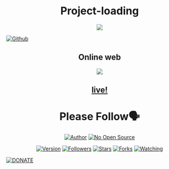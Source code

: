 <h1 align="center">Project-loading</h1>
<p align="center"><img src="https://l.top4top.io/p_1809ue83k0.png"/></p> <a href="https://github.com/IHackYours"><img title="Github" src="https://img.shields.io/badge/Github-IHACK--YOURS--GANS😳-blue?style=for-the-badge&logo=github"></a> 
<h2 align="center"><a
<h1 align="center">Online web</h1>
<p align="center"><img src="https://a.top4top.io/p_1809zqigf1.png"/></p>
<h2 align="center"><a href="https://ihackyours.github.io/project-loading/abjim/loading.html">live!</a></h2>

<h1 align="center">Please Follow🗣️</h1>
<p align="center">
<a href="https://github.com/IHackYours"><img title="Author" src="https://img.shields.io/badge/Author-IHACK--YOURS-red.svg?style=for-the-badge&logo=github"></a>
<a href="#"><img title="No Open Source" src="https://img.shields.io/badge/No Open Source-✍️-green?style=for-the-badge"></a>
</p>
<p align="center">
<a href="#"><img title="Version" src="https://img.shields.io/badge/Version-10.0-green.svg?style=flat-square"></a>
<a href="https://github.com/IHackYours/followers"><img title="Followers" src="https://img.shields.io/github/followers/IHackYours?color=blue&style=flat-square"></a>
<a href="https://github.com/IHackYours/project-loading/stargazers/"><img title="Stars" src="https://img.shields.io/github/stars/IHackYours/project-loading?color=red&style=flat-square"></a>
<a href="https://github.com/IHackYours/project-loading/network/members"><img title="Forks" src="https://img.shields.io/github/forks/IHackYours/project-loading?color=red&style=flat-square"></a>
<a href="https://github.com/IHackYours/project-loading/watchers"><img title="Watching" src="https://img.shields.io/github/watchers/IHackYours/project-loading?label=Watchers&color=blue&style=flat-square"></a>
</p>
<a href="https://trakteer.id/ihackyours"><img title="DONATE" src="https://img.shields.io/badge/PLEASE-DONATE--IHACK--YOURS-blue?style=for-the-badge&logo=linux"></a>
